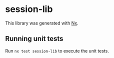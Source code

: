 # session-lib

This library was generated with [Nx](https://nx.dev).

## Running unit tests

Run `nx test session-lib` to execute the unit tests.
